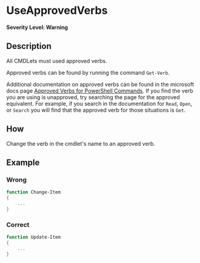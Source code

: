 # UseApprovedVerbs

**Severity Level: Warning**

## Description

All CMDLets must used approved verbs.

Approved verbs can be found by running the command `Get-Verb`.

Additional documentation on approved verbs can be found in the microsoft docs page [Approved Verbs for PowerShell Commands](https://docs.microsoft.com/powershell/developer/cmdlet/approved-verbs-for-windows-powershell-commands). If you find the verb you are using is unapproved, try searching the page for the approved equivalent. For example, if you search in the documentation for `Read`, `Open`, or `Search` you will find that the approved verb for those situations is `Get`.

## How

Change the verb in the cmdlet's name to an approved verb.

## Example

### Wrong

``` PowerShell
function Change-Item
{
    ...
}
````

### Correct

``` PowerShell
function Update-Item
{
    ...
}
```

